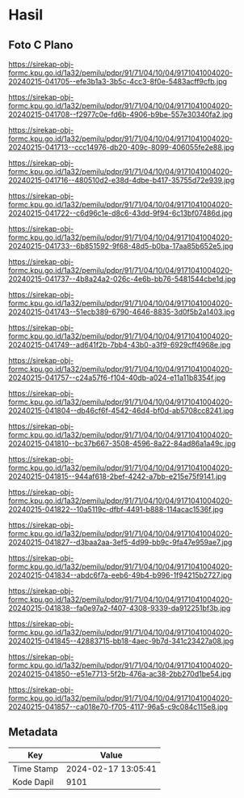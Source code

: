# Hasil

## Foto C Plano

https://sirekap-obj-formc.kpu.go.id/1a32/pemilu/pdpr/91/71/04/10/04/9171041004020-20240215-041705--efe3b1a3-3b5c-4cc3-8f0e-5483acff9cfb.jpg

https://sirekap-obj-formc.kpu.go.id/1a32/pemilu/pdpr/91/71/04/10/04/9171041004020-20240215-041708--f2977c0e-fd6b-4906-b9be-557e30340fa2.jpg

https://sirekap-obj-formc.kpu.go.id/1a32/pemilu/pdpr/91/71/04/10/04/9171041004020-20240215-041713--ccc14976-db20-409c-8099-406055fe2e88.jpg

https://sirekap-obj-formc.kpu.go.id/1a32/pemilu/pdpr/91/71/04/10/04/9171041004020-20240215-041716--480510d2-e38d-4dbe-b417-35755d72e939.jpg

https://sirekap-obj-formc.kpu.go.id/1a32/pemilu/pdpr/91/71/04/10/04/9171041004020-20240215-041722--c6d96c1e-d8c6-43dd-9f94-6c13bf07486d.jpg

https://sirekap-obj-formc.kpu.go.id/1a32/pemilu/pdpr/91/71/04/10/04/9171041004020-20240215-041733--6b851592-9f68-48d5-b0ba-17aa85b652e5.jpg

https://sirekap-obj-formc.kpu.go.id/1a32/pemilu/pdpr/91/71/04/10/04/9171041004020-20240215-041737--4b8a24a2-026c-4e6b-bb76-5481544cbe1d.jpg

https://sirekap-obj-formc.kpu.go.id/1a32/pemilu/pdpr/91/71/04/10/04/9171041004020-20240215-041743--51ecb389-6790-4646-8835-3d0f5b2a1403.jpg

https://sirekap-obj-formc.kpu.go.id/1a32/pemilu/pdpr/91/71/04/10/04/9171041004020-20240215-041749--ad641f2b-7bb4-43b0-a3f9-6929cff4968e.jpg

https://sirekap-obj-formc.kpu.go.id/1a32/pemilu/pdpr/91/71/04/10/04/9171041004020-20240215-041757--c24a57f6-f104-40db-a024-e11a11b8354f.jpg

https://sirekap-obj-formc.kpu.go.id/1a32/pemilu/pdpr/91/71/04/10/04/9171041004020-20240215-041804--db46cf6f-4542-46d4-bf0d-ab5708cc8241.jpg

https://sirekap-obj-formc.kpu.go.id/1a32/pemilu/pdpr/91/71/04/10/04/9171041004020-20240215-041810--bc37b667-3508-4596-8a22-84ad86a1a49c.jpg

https://sirekap-obj-formc.kpu.go.id/1a32/pemilu/pdpr/91/71/04/10/04/9171041004020-20240215-041815--944af618-2bef-4242-a7bb-e215e75f9141.jpg

https://sirekap-obj-formc.kpu.go.id/1a32/pemilu/pdpr/91/71/04/10/04/9171041004020-20240215-041822--10a5119c-dfbf-4491-b888-114acac1536f.jpg

https://sirekap-obj-formc.kpu.go.id/1a32/pemilu/pdpr/91/71/04/10/04/9171041004020-20240215-041827--d3baa2aa-3ef5-4d99-bb9c-9fa47e959ae7.jpg

https://sirekap-obj-formc.kpu.go.id/1a32/pemilu/pdpr/91/71/04/10/04/9171041004020-20240215-041834--abdc6f7a-eeb6-49b4-b996-1f94215b2727.jpg

https://sirekap-obj-formc.kpu.go.id/1a32/pemilu/pdpr/91/71/04/10/04/9171041004020-20240215-041838--fa0e97a2-f407-4308-9339-da912251bf3b.jpg

https://sirekap-obj-formc.kpu.go.id/1a32/pemilu/pdpr/91/71/04/10/04/9171041004020-20240215-041845--42883715-bb18-4aec-9b7d-341c23427a08.jpg

https://sirekap-obj-formc.kpu.go.id/1a32/pemilu/pdpr/91/71/04/10/04/9171041004020-20240215-041850--e51e7713-5f2b-476a-ac38-2bb270d1be54.jpg

https://sirekap-obj-formc.kpu.go.id/1a32/pemilu/pdpr/91/71/04/10/04/9171041004020-20240215-041857--ca018e70-f705-4117-96a5-c9c084c115e8.jpg


## Metadata

| Key        | Value               |
| ---------- | ------------------- |
| Time Stamp | 2024-02-17 13:05:41 |
| Kode Dapil | 9101                |



